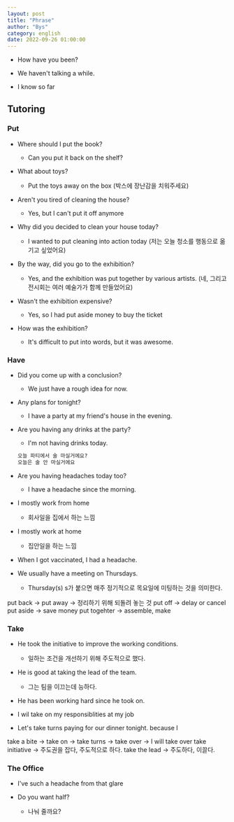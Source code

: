 ```yaml
---
layout: post
title: "Phrase"
author: "Bys"
category: english
date: 2022-09-26 01:00:00
---
```


- How have you been?  

- We haven't talking a while.  

- I know so far

## Tutoring

### Put

- Where should I put the book?
  - Can you put it back on the shelf?

- What about toys?
  - Put the toys away on the box (박스에 장난감을 치워주세요)

- Aren't you tired of cleaning the house?
  - Yes, but I can't put it off anymore

- Why did you decided to clean your house today?
  - I wanted to put cleaning into action today (저는 오늘 청소를 행동으로 옮기고 싶었어요)

- By the way, did you go to the exhibition?
  - Yes, and the exhibition was put together by various artists. (네, 그리고 전시회는 여러 예술가가 함께 만들었어요)

- Wasn't the exhibition expensive?
  - Yes, so I had put aside money to buy the ticket

- How was the exhibition?
  - It's difficult to put into words, but it was awesome.  


### Have

- Did you come up with a conclusion?  
  - We just have a rough idea for now.  

- Any plans for tonight?  
  - I have a party at my friend's house in the evening.  

- Are you having any drinks at the party?  
  - I'm not having drinks today.  

  ```txt
  오늘 파티에서 술 마실거에요?  
  오늘은 술 안 마실거에요 
  ```

- Are you having headaches today too?
  - I have a headache since the morning.

- I mostly work from home
  - 회사일을 집에서 하는 느낌
- I mostly work at home
  - 집안일을  하는 느낌

- When I got vaccinated, I had a headache.  

- We usually have a meeting on Thursdays.
  - Thursday(s) s가 붙으면 매주 정기적으로 목요일에 미팅하는 것을 의미한다.  


put back -> 
put away -> 정리하기 위해 되돌려 놓는 것 
put off -> delay or cancel
put aside -> save money
put togehter -> assemble, make

### Take

- He took the initiative to improve the working conditions.
  - 일하는 조건을 개선하기 위해 주도적으로 했다. 

- He is good at taking the lead of the team.
  - 그는 팀을 이끄는데 능하다. 

- He has been working hard since he took on.

- I wil take on my responsiblities at my job
  
- Let's take turns paying for our dinner tonight. because I 

take a bite -> 
take on -> 
take turns -> 
take over -> I will take over
take initiative -> 주도권을 잡다, 주도적으로 하다.
take the lead -> 주도하다, 이끌다. 


### The Office

- I've such a headache from that glare 

- Do you want half?
  - 나눠 줄까요?




